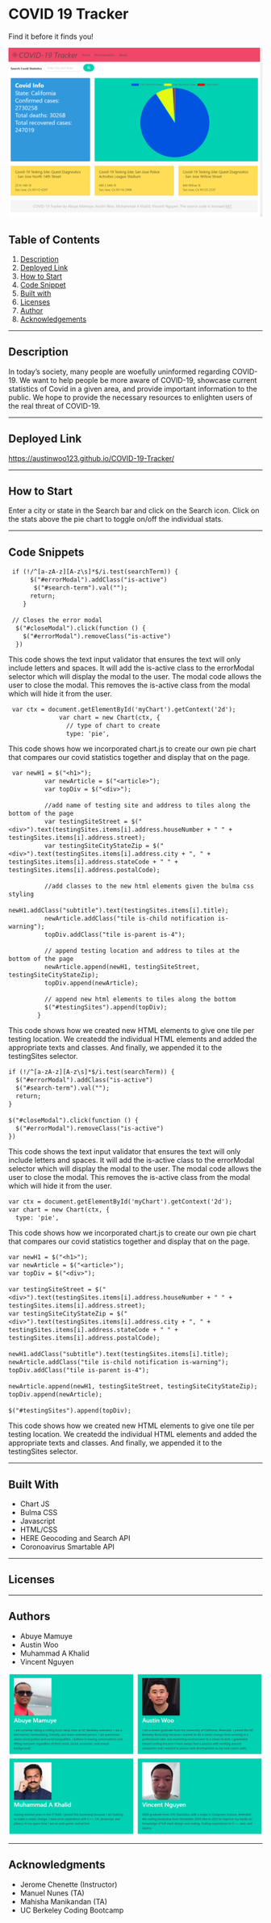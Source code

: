# COVID 19 Tracker

Find it before it finds you!

![Main](assets/images/readme/main.png)

## Table of Contents
1. [Description](#description)
2. [Deployed Link](#deployed-link)
3. [How to Start](#how-to-start)
4. [Code Snippet](#code-snippet)
5. [Built with](#built-with)
6. [Licenses](#licenses)
7. [Author](#author)
8. [Acknowledgements](#acknowledgements)

-----------------------
## Description
In today’s society, many people are woefully uninformed regarding COVID-19. We want to help people be more aware of COVID-19, showcase current statistics of Covid in a given area, and provide important information to the public. We hope to provide the necessary resources to enlighten users of the real threat of COVID-19. 

-----------------------
## Deployed Link
https://austinwoo123.github.io/COVID-19-Tracker/

-----------------------
## How to Start
Enter a city or state in the Search bar and click on the Search icon. Click on the stats above the pie chart to	toggle on/off the individual stats.

-----------------------
## Code Snippets
```
 if (!/^[a-zA-z][A-z\s]*$/i.test(searchTerm)) { 
      $("#errorModal").addClass("is-active") 
       $("#search-term").val(""); 
      return; 
    }

 // Closes the error modal
  $("#closeModal").click(function () {
    $("#errorModal").removeClass("is-active")
  })

```
This code shows the text input validator that ensures the text will only include letters and spaces. It will add the is-active class to the errorModal selector which will display the modal to the user. The modal code allows the user to close the modal. This removes the is-active class from the modal which will hide it from the user. 

```
 var ctx = document.getElementById('myChart').getContext('2d');
              var chart = new Chart(ctx, {
                // type of chart to create
                type: 'pie',
```
This code shows how we incorporated chart.js to create our own pie chart that compares our covid statistics together and display that on the page. 

```
 var newH1 = $("<h1>");
          var newArticle = $("<article>");
          var topDiv = $("<div>");

          //add name of testing site and address to tiles along the bottom of the page
          var testingSiteStreet = $("<div>").text(testingSites.items[i].address.houseNumber + " " + testingSites.items[i].address.street);
          var testingSiteCityStateZip = $("<div>").text(testingSites.items[i].address.city + ", " + testingSites.items[i].address.stateCode + " " + testingSites.items[i].address.postalCode);

          //add classes to the new html elements given the bulma css styling
          newH1.addClass("subtitle").text(testingSites.items[i].title);
          newArticle.addClass("tile is-child notification is-warning");
          topDiv.addClass("tile is-parent is-4");

          // append testing location and address to tiles at the bottom of the page
          newArticle.append(newH1, testingSiteStreet, testingSiteCityStateZip);
          topDiv.append(newArticle);

          // append new html elements to tiles along the bottom
          $("#testingSites").append(topDiv);
        }
```
This code shows how we created new HTML elements to give one tile per testing location. We createdd the individual HTML elements and added the appropriate texts and classes. And finally, we appended it to the testingSites selector.






```
if (!/^[a-zA-z][A-z\s]*$/i.test(searchTerm)) { 
  $("#errorModal").addClass("is-active") 
  $("#search-term").val(""); 
  return; 
}

$("#closeModal").click(function () {
  $("#errorModal").removeClass("is-active")
})

```
This code shows the text input validator that ensures the text will only include letters and spaces. It will add the is-active class to the errorModal selector which will display the modal to the user. The modal code allows the user to close the modal. This removes the is-active class from the modal which will hide it from the user. 

```
var ctx = document.getElementById('myChart').getContext('2d');
var chart = new Chart(ctx, {
  type: 'pie',
```
This code shows how we incorporated chart.js to create our own pie chart that compares our covid statistics together and display that on the page. 

```
var newH1 = $("<h1>");
var newArticle = $("<article>");
var topDiv = $("<div>");

var testingSiteStreet = $("<div>").text(testingSites.items[i].address.houseNumber + " " + testingSites.items[i].address.street);
var testingSiteCityStateZip = $("<div>").text(testingSites.items[i].address.city + ", " + testingSites.items[i].address.stateCode + " " + testingSites.items[i].address.postalCode);

newH1.addClass("subtitle").text(testingSites.items[i].title);
newArticle.addClass("tile is-child notification is-warning");
topDiv.addClass("tile is-parent is-4");

newArticle.append(newH1, testingSiteStreet, testingSiteCityStateZip);
topDiv.append(newArticle);

$("#testingSites").append(topDiv);
```
This code shows how we created new HTML elements to give one tile per testing location. We createdd the individual HTML elements and added the appropriate texts and classes. And finally, we appended it to the testingSites selector.

-----------------------
## Built With
- Chart JS
- Bulma CSS
- Javascript
- HTML/CSS
- HERE Geocoding and Search API
- Coronoavirus Smartable API

-----------------------
## Licenses

-----------------------
## Authors
- Abuye Mamuye
- Austin Woo
- Muhammad A Khalid
- Vincent Nguyen

![Authors](assets/images/readme/authors.png)

-----------------------
## Acknowledgments
- Jerome Chenette (Instructor)
- Manuel Nunes (TA)
- Mahisha Manikandan (TA)
- UC Berkeley Coding Bootcamp